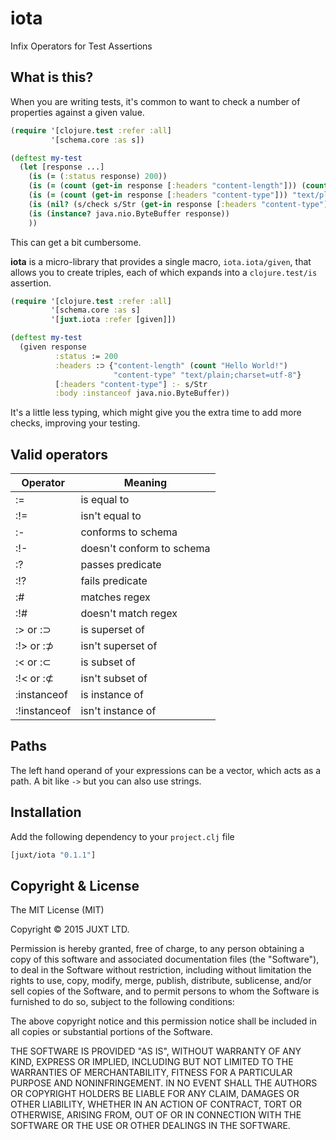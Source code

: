 # iota

Infix Operators for Test Assertions

## What is this?

When you are writing tests, it's common to want to check a number of properties against a given value.

```clojure
(require '[clojure.test :refer :all]
         '[schema.core :as s])

(deftest my-test
  (let [response ...]
    (is (= (:status response) 200))
    (is (= (count (get-in response [:headers "content-length"])) (count "Hello World!")))
    (is (= (count (get-in response [:headers "content-type"])) "text/plain;charset=utf-8"))
    (is (nil? (s/check s/Str (get-in response [:headers "content-type"]))))
    (is (instance? java.nio.ByteBuffer response))
    ))
```

This can get a bit cumbersome.

__iota__ is a micro-library that provides a single macro, `iota.iota/given`, that allows you to create triples, each of which expands into a `clojure.test/is` assertion.

```clojure
(require '[clojure.test :refer :all]
         '[schema.core :as s]
         '[juxt.iota :refer [given]])

(deftest my-test
  (given response
          :status := 200
          :headers :⊃ {"content-length" (count "Hello World!")
                       "content-type" "text/plain;charset=utf-8"}
          [:headers "content-type"] :- s/Str
          :body :instanceof java.nio.ByteBuffer))
```

It's a little less typing, which might give you the extra time to add more checks, improving your testing.

## Valid operators

Operator     | Meaning
-------------|-------------------
:=           | is equal to
:!=          | isn't equal to
:-           | conforms to schema
:!-          | doesn't conform to schema
:?           | passes predicate
:!?          | fails predicate
:#           | matches regex
:!#          | doesn't match regex
:> or :⊃     | is superset of
:!> or :⊅    | isn't superset of
:< or :⊂     | is subset of
:!< or :⊄    | isn't subset of
:instanceof  | is instance of
:!instanceof | isn't instance of

## Paths

The left hand operand of your expressions can be a vector, which acts as a path. A bit like `->` but you can also use strings.

## Installation

Add the following dependency to your `project.clj` file

```clojure
[juxt/iota "0.1.1"]
```

## Copyright & License

The MIT License (MIT)

Copyright © 2015 JUXT LTD.

Permission is hereby granted, free of charge, to any person obtaining a copy of this software and associated documentation files (the "Software"), to deal in the Software without restriction, including without limitation the rights to use, copy, modify, merge, publish, distribute, sublicense, and/or sell copies of the Software, and to permit persons to whom the Software is furnished to do so, subject to the following conditions:

The above copyright notice and this permission notice shall be included in all copies or substantial portions of the Software.

THE SOFTWARE IS PROVIDED "AS IS", WITHOUT WARRANTY OF ANY KIND, EXPRESS OR IMPLIED, INCLUDING BUT NOT LIMITED TO THE WARRANTIES OF MERCHANTABILITY, FITNESS FOR A PARTICULAR PURPOSE AND NONINFRINGEMENT. IN NO EVENT SHALL THE AUTHORS OR COPYRIGHT HOLDERS BE LIABLE FOR ANY CLAIM, DAMAGES OR OTHER LIABILITY, WHETHER IN AN ACTION OF CONTRACT, TORT OR OTHERWISE, ARISING FROM, OUT OF OR IN CONNECTION WITH THE SOFTWARE OR THE USE OR OTHER DEALINGS IN THE SOFTWARE.
